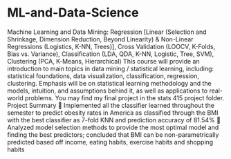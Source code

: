 # ML-and-Data-Science
Machine Learning and Data Mining: Regression [Linear (Selection and Shrinkage, Dimension Reduction, Beyond Linearity) &amp; Non-Linear Regressions (Logistics, K-NN, Trees)], Cross Validation (LOOCV, K-Folds, Bias vs. Variance), Classification (LDA, QDA, K-NN, Logistic, Tree, SVM), Clustering (PCA, K-Means, Hierarchical)  This course will provide an introduction to main topics in data mining / statistical learning, including: statistical foundations, data visualization, classification, regression, clustering. Emphasis will be on statistical learning methodology and the models, intuition, and assumptions behind it, as well as applications to real-world problems.  You may find my final project in the stats 415 project folder.  Project Summary   Implemented all the classifier learned throughout the semester to predict obesity rates in America as classified through the BMI with the best classifier as 7-fold KNN and prediction accuracy of 81.54%   Analyzed model selection methods to provide the most optimal model and finding the best predictors; concluded that BMI can be non-parametrically predicted based off income, eating habits, exercise habits and shopping habits
